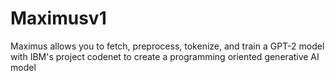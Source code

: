 # Maximusv1
Maximus allows you to fetch, preprocess, tokenize, and train a GPT-2 model with IBM's project codenet to create a programming oriented generative AI model

